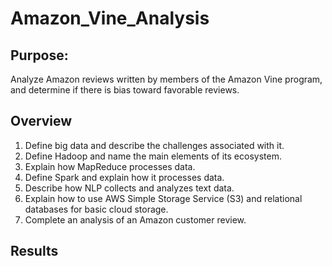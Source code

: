 # Amazon_Vine_Analysis

## Purpose:
Analyze Amazon reviews written by members of the Amazon Vine program, and determine if there is bias toward favorable reviews.

## Overview
1. Define big data and describe the challenges associated with it.
2. Define Hadoop and name the main elements of its ecosystem.
3. Explain how MapReduce processes data.
4. Define Spark and explain how it processes data.
5. Describe how NLP collects and analyzes text data.
6. Explain how to use AWS Simple Storage Service (S3) and relational databases for basic cloud storage.
7. Complete an analysis of an Amazon customer review.

## Results


